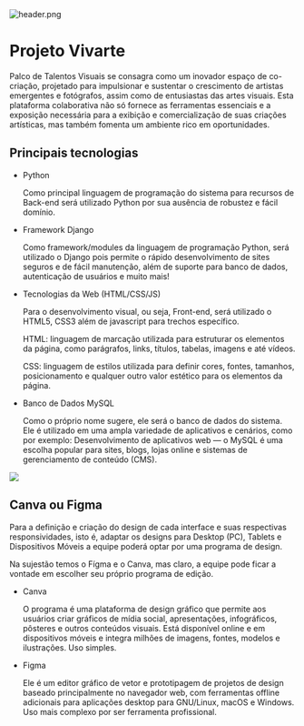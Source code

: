 <img src="https://encrypted-tbn0.gstatic.com/images?q=tbn:ANd9GcQhLbhaCz-sBv8shSuUkXGKnBVZMseDvW7quZHjnDzewPjI4JeoWyWpUGjj&s=10" alt="header.png"/>
<h1>Projeto Vivarte</h1>
<p>Palco de Talentos Visuais se consagra como um inovador espaço de co-criação, projetado para impulsionar e sustentar o crescimento de artistas emergentes e fotógrafos, assim como de entusiastas das artes visuais. Esta plataforma colaborativa não só fornece as ferramentas essenciais e a exposição necessária para a exibição e comercialização de suas criações artísticas, mas também fomenta um ambiente rico em oportunidades.</p>

<h2>Principais tecnologias</h2>
<ul>
  <li>Python</li>
    <p>Como principal linguagem de programação do sistema para recursos de Back-end será utilizado Python por sua ausência de robustez e fácil domínio.</p>
  <li>Framework Django</li>
    <p>Como framework/modules da linguagem de programação Python, será utilizado o Django pois permite o rápido desenvolvimento de sites seguros e de fácil manutenção, além de suporte para banco de dados, autenticação de usuários e muito mais!</p>
  <li>Tecnologias da Web (HTML/CSS/JS)</li>
    <p>Para o desenvolvimento visual, ou seja, Front-end, será utilizado o HTML5, CSS3 além de javascript para trechos específico. </p>
    <p>HTML: linguagem de marcação utilizada para estruturar os elementos da página, como parágrafos, links, títulos, tabelas, imagens e até vídeos.</p>
    <p>CSS: linguagem de estilos utilizada para definir cores, fontes, tamanhos, posicionamento e qualquer outro valor estético para os elementos da página.</p>
  <li>Banco de Dados MySQL</li>
    <p>Como o próprio nome sugere, ele será o banco de dados do sistema. Ele é utilizado em uma ampla variedade de aplicativos e cenários, como por exemplo: Desenvolvimento de aplicativos web — o MySQL é uma escolha popular para sites, blogs, lojas online e sistemas de gerenciamento de conteúdo (CMS).</p>
</ul>
<img src="https://encrypted-tbn0.gstatic.com/images?q=tbn:ANd9GcTCRtGyRFHr4_FHJtuOV09CR6etl-xjjwXCdXnaOQmdZskk-TkTpcOPdhsp&s=10"/>
<h2>Canva ou Figma</h2>
<p>Para a definição e criação do design de cada interface e suas respectivas responsividades, isto é, adaptar os designs para Desktop (PC), Tablets e Dispositivos Móveis a equipe poderá optar por uma programa de design.</p>
<p>Na sujestão temos o Fígma e o Canva, mas claro, a equipe pode ficar a vontade em escolher seu próprio programa de edição.</p>
<ul>
  <li>Canva</li>
    <p>O programa é uma plataforma de design gráfico que permite aos usuários criar gráficos de mídia social, apresentações, infográficos, pôsteres e outros conteúdos visuais. Está disponível online e em dispositivos móveis e integra milhões de imagens, fontes, modelos e ilustrações. Uso simples.</p>
  <li>Figma</li>
    <p>Ele é um editor gráfico de vetor e prototipagem de projetos de design baseado principalmente no navegador web, com ferramentas offline adicionais para aplicações desktop para GNU/Linux, macOS e Windows. Uso mais complexo por ser ferramenta profissional.</p>
</ul>